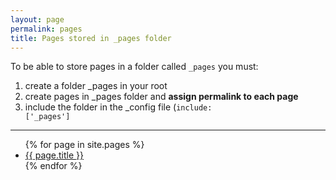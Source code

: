 ```yaml
---
layout: page
permalink: pages
title: Pages stored in _pages folder
---
```

To be able to store pages in a folder called <code>_pages</code> you must:

1. create a folder _pages in your root
2. create pages in _pages folder and **assign permalink to each page**
3. include the folder in the _config file (<code>include: ['_pages']</code>
----
<ul>
{% for page in site.pages %}
<li><a href="{{ page.url }}">{{ page.title }}</a></li>
{% endfor %}
</ul>
